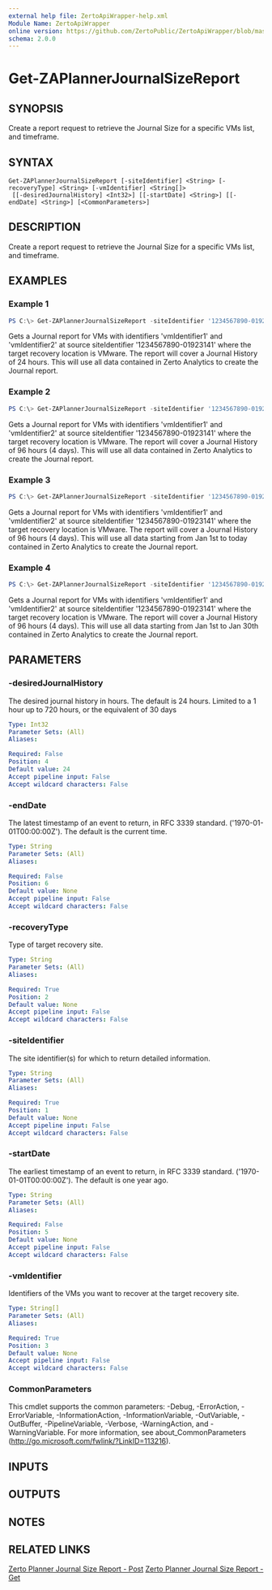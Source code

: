 ```yaml
---
external help file: ZertoApiWrapper-help.xml
Module Name: ZertoApiWrapper
online version: https://github.com/ZertoPublic/ZertoApiWrapper/blob/master/docs/Get-ZAPlannerJournalSizeReport.md
schema: 2.0.0
---
```


# Get-ZAPlannerJournalSizeReport

## SYNOPSIS
Create a report request to retrieve the Journal Size for a specific VMs list, and timeframe.

## SYNTAX

```
Get-ZAPlannerJournalSizeReport [-siteIdentifier] <String> [-recoveryType] <String> [-vmIdentifier] <String[]>
 [[-desiredJournalHistory] <Int32>] [[-startDate] <String>] [[-endDate] <String>] [<CommonParameters>]
```

## DESCRIPTION
Create a report request to retrieve the Journal Size for a specific VMs list, and timeframe.

## EXAMPLES

### Example 1
```powershell
PS C:\> Get-ZAPlannerJournalSizeReport -siteIdentifier '1234567890-01923141' -recoveryType VMware -vmIdentifier 'vmIdentifier1', 'vmIdentifier2'
```

Gets a Journal report for VMs with identifiers 'vmIdentifier1' and 'vmIdentifier2' at source siteIdentifier '1234567890-01923141' where the target recovery location is VMware. The report will cover a Journal History of 24 hours. This will use all data contained in Zerto Analytics to create the Journal report.

### Example 2
```powershell
PS C:\> Get-ZAPlannerJournalSizeReport -siteIdentifier '1234567890-01923141' -recoveryType VMware -vmIdentifier 'vmIdentifier1', 'vmIdentifier2' -desiredJournalHistory 96
```

Gets a Journal report for VMs with identifiers 'vmIdentifier1' and 'vmIdentifier2' at source siteIdentifier '1234567890-01923141' where the target recovery location is VMware. The report will cover a Journal History of 96 hours (4 days). This will use all data contained in Zerto Analytics to create the Journal report.

### Example 3
```powershell
PS C:\> Get-ZAPlannerJournalSizeReport -siteIdentifier '1234567890-01923141' -recoveryType VMware -vmIdentifier 'vmIdentifier1', 'vmIdentifier2' -desiredJournalHistory 96 -startDate '2020-01-01'
```

Gets a Journal report for VMs with identifiers 'vmIdentifier1' and 'vmIdentifier2' at source siteIdentifier '1234567890-01923141' where the target recovery location is VMware. The report will cover a Journal History of 96 hours (4 days). This will use all data starting from Jan 1st to today contained in Zerto Analytics to create the Journal report.

### Example 4
```powershell
PS C:\> Get-ZAPlannerJournalSizeReport -siteIdentifier '1234567890-01923141' -recoveryType VMware -vmIdentifier 'vmIdentifier1', 'vmIdentifier2' -desiredJournalHistory 96 -startDate '2020-01-01' -endDate '2020-01-30'
```

Gets a Journal report for VMs with identifiers 'vmIdentifier1' and 'vmIdentifier2' at source siteIdentifier '1234567890-01923141' where the target recovery location is VMware. The report will cover a Journal History of 96 hours (4 days). This will use all data starting from Jan 1st to Jan 30th contained in Zerto Analytics to create the Journal report.

## PARAMETERS

### -desiredJournalHistory
The desired journal history in hours.
The default is 24 hours.
Limited to a 1 hour up to 720 hours, or the equivalent of 30 days

```yaml
Type: Int32
Parameter Sets: (All)
Aliases:

Required: False
Position: 4
Default value: 24
Accept pipeline input: False
Accept wildcard characters: False
```

### -endDate
The latest timestamp of an event to return, in RFC 3339 standard.
('1970-01-01T00:00:00Z').
The default is the current time.

```yaml
Type: String
Parameter Sets: (All)
Aliases:

Required: False
Position: 6
Default value: None
Accept pipeline input: False
Accept wildcard characters: False
```

### -recoveryType
Type of target recovery site.

```yaml
Type: String
Parameter Sets: (All)
Aliases:

Required: True
Position: 2
Default value: None
Accept pipeline input: False
Accept wildcard characters: False
```

### -siteIdentifier
The site identifier(s) for which to return detailed information.

```yaml
Type: String
Parameter Sets: (All)
Aliases:

Required: True
Position: 1
Default value: None
Accept pipeline input: False
Accept wildcard characters: False
```

### -startDate
The earliest timestamp of an event to return, in RFC 3339 standard.
('1970-01-01T00:00:00Z').
The default is one year ago.

```yaml
Type: String
Parameter Sets: (All)
Aliases:

Required: False
Position: 5
Default value: None
Accept pipeline input: False
Accept wildcard characters: False
```

### -vmIdentifier
Identifiers of the VMs you want to recover at the target recovery site.

```yaml
Type: String[]
Parameter Sets: (All)
Aliases:

Required: True
Position: 3
Default value: None
Accept pipeline input: False
Accept wildcard characters: False
```

### CommonParameters
This cmdlet supports the common parameters: -Debug, -ErrorAction, -ErrorVariable, -InformationAction, -InformationVariable, -OutVariable, -OutBuffer, -PipelineVariable, -Verbose, -WarningAction, and -WarningVariable.
For more information, see about_CommonParameters (http://go.microsoft.com/fwlink/?LinkID=113216).

## INPUTS

## OUTPUTS

## NOTES

## RELATED LINKS
[Zerto Planner Journal Size Report - Post](https://docs.api.zerto.com/#/Planner/post_v2_planner_reports_stats_journal_size)
[Zerto Planner Journal Size Report - Get](https://docs.api.zerto.com/#/Planner/get_v2_planner_reports_stats_journal_size)
